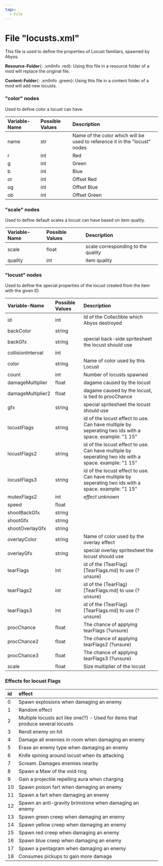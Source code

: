 ```yaml
---
tags:
  - File
---
```

# File "locusts.xml"
This file is used to define the properties of Locust familiars, spawned by Abyss.

**Resource-Folder**{: .xmlInfo .red}: Using this file in a resource folder of a mod will replace the original file.

**Content-Folder**{: .xmlInfo .green}: Using this file in a content folder of a mod will add new locusts.


### "color" nodes
Used to define color a locust can have.

| Variable-Name | Possible Values | Description |
|:--|:--|:--|
| name | str | Name of the color which will be used to reference it in the "locust" nodes|
| r | int | Red |
| g | int | Green |
| b | int | Blue |
| or | int | Offset Red |
| og | int | Offset Blue |
| ob | int | Offset Green |

### "scale" nodes
Used to define default scales a locust can have based on item quality.

| Variable-Name | Possible Values | Description |
|:--|:--|:--|
| scale | float | scale corresponding to the quality |
| quality | int | item quality |


### "locust" nodes
Used to define the special properties of the locust created from the item with the given ID.

| Variable-Name | Possible Values | Description |
|:--|:--|:--|
| id | int | Id of the Collectible which Abyss destroyed |
| backColor | string ||
| backGfx | string | special back-side spritesheet the locust should use |
| collisionInterval | int ||
| color | string | Name of color used by this Locust|
| count | int | Number of locusts spawned |
| damageMultiplier | float | dagame caused by the locust |
| damageMultiplier2 | float | dagame caused by the locust, is tied to procChance |
| gfx | string | special spritesheet the locust should use |
| locustFlags | string | id of the locust effect to use. Can have multiple by seperating two ids with a space. example: "1 15" |
| locustFlags2 | string | id of the locust effect to use. Can have multiple by seperating two ids with a space. example: "1 15"  |
| locustFlags3 | string | id of the locust effect to use. Can have multiple by seperating two ids with a space. example: "1 15"  |
| mutexFlags2 | int | *effect unknown* |
| speed | float ||
| shootBackGfx | string ||
| shootGfx | string ||
| shootOverlayGfx | string ||
| overlayColor | string | Name of color used by the overlay effect |
| overlayGfx | string |special overlay spritesheet the locust should use |
| tearFlags | int | id of the (TearFlag)[TearFlags.md] to use (?unsure) |
| tearFlags2 | int |id of the (TearFlag)[TearFlags.md] to use (?unsure) |
| tearFlags3 | int |id of the (TearFlag)[TearFlags.md] to use (?unsure) |
| procChance | float | The chance of applying tearFlags (?unsure) |
| procChance2 | float | The chance of applying tearFlags2 (?unsure) |
| procChance3 | float | The chance of applying tearFlags3 (?unsure) |
| scale | float | Size multiplier of the locust|


### Effects for locust Flags
| id | effect |
|:--|:--|
| 0 | Spawn explosions when damaging an enemy |
| 1 | Random effect |
| 2 | Multiple locusts act like one(?) - Used for items that produce several locusts |
| 3 | Reroll enemy on hit |
| 4 | Damage all enemies in room when damaging an enemy |
| 5 | Erase an enemy type when damaging an enemy |
| 6 | Knife spining around locust when its attacking |
| 7 | Scream. Damages enemies nearby |
| 8 | Spawn a Maw of the void ring |
| 9 | Gain a projectile repelling aura when charging |
| 10 | Spawn poison fart when damaging an enemy |
| 11 | Spawn a fart when damaging an enemy |
| 12 | Spawn an anti-gravity brimstone when damaging an enemy |
| 13 | Spawn green creep when damaging an enemy |
| 14 | Spawn yellow creep when damaging an enemy |
| 15 | Spawn red creep when damaging an enemy |
| 16 | Spawn blue creep when damaging an enemy |
| 17 | Spawn a pentagram when damaging an enemy |
| 18 | Consumes pickups to gain more damage |
